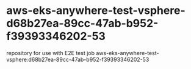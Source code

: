 # aws-eks-anywhere-test-vsphere-d68b27ea-89cc-47ab-b952-f39393346202-53
repository for use with E2E test job aws-eks-anywhere-test-vsphere:d68b27ea-89cc-47ab-b952-f39393346202-53
